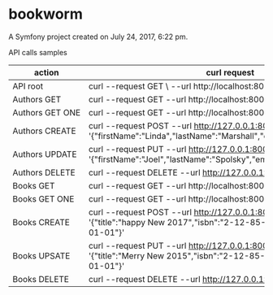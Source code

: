 bookworm
========

A Symfony project created on July 24, 2017, 6:22 pm.

API calls samples

| action | curl request |
| --- | --- |
| API&nbsp;root | curl --request GET \ --url http://localhost:8000/api |
| Authors&nbsp;GET | curl --request GET --url http://localhost:8000/api/author |
| Authors&nbsp;GET&nbsp;ONE | curl --request GET --url http://localhost:8000/api/author/2 |
| Authors&nbsp;CREATE | curl --request POST --url http://127.0.0.1:8000/api/author --data '{"firstName":"Linda","lastName":"Marshall","email":"lmaar@gmail.com"}' |
| Authors&nbsp;UPDATE | curl --request PUT --url http://127.0.0.1:8000/api/author/1 --data '{"firstName":"Joel","lastName":"Spolsky","email":"jspo@gmail.com"}' |
| Authors&nbsp;DELETE | curl --request DELETE --url http://127.0.0.1:8000/api/author/2 |
| Books&nbsp;GET | curl --request GET --url http://localhost:8000/api/book |
| Books&nbsp;GET&nbsp;ONE | curl --request GET --url http://localhost:8000/api/book/1 |
| Books&nbsp;CREATE | curl --request POST --url http://127.0.0.1:8000/api/book --data '{"title":"happy New 2017","isbn":"2-12-85-07","releaseDate":"2017-01-01"}' |
| Books&nbsp;UPSATE | curl --request PUT --url http://127.0.0.1:8000/api/book/1 --data '{"title":"Merry New 2015","isbn":"2-12-85-06","releaseDate":"2015-01-01"}' |
| Books&nbsp;DELETE | curl --request DELETE --url http://127.0.0.1:8000/api/book/2 |

